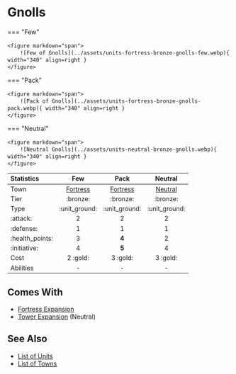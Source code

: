 # Gnolls

=== "Few"

    <figure markdown="span">
        ![Few of Gnolls](../assets/units-fortress-bronze-gnolls-few.webp){ width="340" align=right }
    </figure>

=== "Pack"

    <figure markdown="span">
        ![Pack of Gnolls](../assets/units-fortress-bronze-gnolls-pack.webp){ width="340" align=right }
    </figure>

=== "Neutral"

    <figure markdown="span">
        ![Neutral Gnolls](../assets/units-neutral-bronze-gnolls.webp){ width="340" align=right }
    </figure>


| Statistics | Few | Pack | Neutral |
| :--- | :---: | :---: | :---: |
| Town | [Fortress](../towns/fortress.md) | [Fortress](../towns/fortress.md) | [Neutral](../towns/neutral.md) |
| Tier | :bronze: | :bronze: | :bronze: |
| Type | :unit_ground: | :unit_ground: | :unit_ground: |
| :attack: | 2 | 2 | 2 |
| :defense: | 1 | 1 | 1 |
| :health_points: | 3 | **4** | 2 |
| :initiative: | 4 | **5** | 4 |
| Cost | 2 :gold: | 3 :gold: | 3 :gold: |
| Abilities | - | - | - |


## Comes With

- [Fortress Expansion](../content/fortress_expansion.md)
- [Tower Expansion](../content/tower_expansion.md) (Neutral)


## See Also

- [List of Units](index.md)
- [List of Towns](../towns/index.md)
